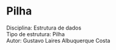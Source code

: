 # Pilha

Disciplina:         Estrutura de dados <br/>
Tipo de estrutura:  Pilha <br/>
Autor:              Gustavo Laires Albuquerque Costa <br/>

